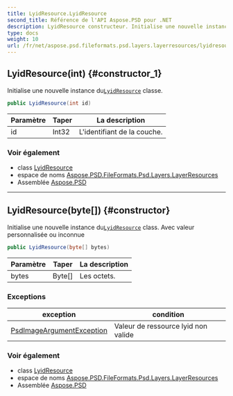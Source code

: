 ```yaml
---
title: LyidResource.LyidResource
second_title: Référence de l'API Aspose.PSD pour .NET
description: LyidResource constructeur. Initialise une nouvelle instance duLyidResource classe.
type: docs
weight: 10
url: /fr/net/aspose.psd.fileformats.psd.layers.layerresources/lyidresource/lyidresource/
---
```

## LyidResource(int) {#constructor_1}

Initialise une nouvelle instance du[`LyidResource`](../) classe.

```csharp
public LyidResource(int id)
```

| Paramètre | Taper | La description |
| --- | --- | --- |
| id | Int32 | L'identifiant de la couche. |

### Voir également

* class [LyidResource](../)
* espace de noms [Aspose.PSD.FileFormats.Psd.Layers.LayerResources](../../lyidresource/)
* Assemblée [Aspose.PSD](../../../)

---

## LyidResource(byte[]) {#constructor}

Initialise une nouvelle instance du[`LyidResource`](../) class. Avec valeur personnalisée ou inconnue

```csharp
public LyidResource(byte[] bytes)
```

| Paramètre | Taper | La description |
| --- | --- | --- |
| bytes | Byte[] | Les octets. |

### Exceptions

| exception | condition |
| --- | --- |
| [PsdImageArgumentException](../../../aspose.psd.coreexceptions.imageformats/psdimageargumentexception/) | Valeur de ressource lyid non valide |

### Voir également

* class [LyidResource](../)
* espace de noms [Aspose.PSD.FileFormats.Psd.Layers.LayerResources](../../lyidresource/)
* Assemblée [Aspose.PSD](../../../)


